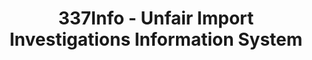 ---
bigquery: https://console.cloud.google.com/bigquery?p=patents-public-data&d=usitc_investigations&page=dataset&project=sheets-management-319211
citation: US International Trade Commission 337Info Unfair Import Investigations Information
  System
contributors: US International Trade Comission
cost: None
description: US International Trade Commission 337Info Unfair Import Investigations
  Information System contains data on investigations done under Section 337. Section
  337 declares the infringement of certain statutory intellectual property rights
  and other forms of unfair competition in import trade to be unlawful practices.
  Most Section 337 investigations involve allegations of patent or registered trademark
  infringement.
documentation: FAQ and tutorial available on the site
last_edit: Mon, 04 Apr 2022 19:10:40 GMT
location: https://pubapps2.usitc.gov/337external/
maintained_by: US International Trade Comission
schema_fields: '[''lastUpdated'', ''scheduledEndDateEvidHear'', ''dateComplaintFiled'',
  ''teoIdDueDate'', ''startDateMarkmanHearing'', ''ouiiParticipation'', ''publication_number'',
  ''actualStartDateEvidHear'', ''ouiiAttorney'', ''finalIdOnViolationIssue'', ''gcAttorney'',
  ''finalDetViolation'', ''teoProceedingInvolved'', ''internalRemand'', ''teoReliefGranted'',
  ''investigationNo'', ''htsNumbers'', ''docketNo'', ''currentStatus'', ''invUnfairAct'',
  ''markmanHearing'', ''scheduledStartDateEvidHear'', ''currentActiveALJ'', ''reportingRequirements'',
  ''respondent'', ''issueDateOtherNonFinal'', ''actualEndDateEvidHear'', ''teoIdIssueDate'',
  ''dateCreated'', ''cafcAppeals'', ''patentNumbers'', ''complainant'', ''aljAssigned'',
  ''patentNumber'', ''dateOfPublicationFrNotice'', ''endDateMarkmanHearing'', ''investigationTermDate'',
  ''finalDetNoViolation'', ''id'', ''finalIdOnViolationDue'', ''trademarkNumbers'',
  ''title'', ''investigationType'', ''targetDate'', ''copyrightNumbers'']'
shortname: unfair_import_investigations
tags:
- import
- legal
- trade
timeframe: 2008-2021 (prior to 2008 downloadable as a JSON file)
title: 337Info - Unfair Import Investigations Information System
uuid: 2721f5ec-e599-4890-9265-9706719fc71e
---